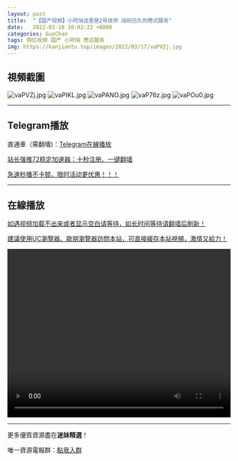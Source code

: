 ```yaml
---
layout: post
title:  "【国产视频】小阿俏这里是2号技师 阔别已久的莞式服务"
date:   2022-03-18 10:02:22 +0800
categories: GuoChan
tags: 网红视频 国产 小阿俏 莞式服务
img: https://kanjiantu.top/images/2022/03/17/vaPVZj.jpg
---
```



## 視頻截圖

![vaPVZj.jpg](https://kanjiantu.top/images/2022/03/17/vaPVZj.jpg)
![vaPIKL.jpg](https://kanjiantu.top/images/2022/03/17/vaPIKL.jpg)
![vaPANO.jpg](https://kanjiantu.top/images/2022/03/17/vaPANO.jpg)
![vaP76z.jpg](https://kanjiantu.top/images/2022/03/17/vaP76z.jpg)
![vaPOu0.jpg](https://kanjiantu.top/images/2022/03/17/vaPOu0.jpg)

* * *
## Telegram播放

直通車（需翻墻)：[Telegram在線播放](https://t.me/mimeijingxuan/171)

<u>站长强推72稳定加速器：[十秒注册、一键翻墙](https://72vpn.xyz/#/register?code=mimei) </u>


<u>急速秒播不卡顿，限时活动更优惠！！！</u>
* * *
## 在線播放
<u>如遇视频加载不出来或者显示空白请等待，如长时间等待请翻墙后刷新！</u>

<u>建議使用UC瀏覽器、歐朋瀏覽器訪問本站，可直接緩存本站視頻，激情又給力！</u>
<center><video src="https://cdn.publer.io/uploads/videos/624715c7db279732fb55c1a4/54789b94a9a9054c85a300884f4a7a39.mp4" width="100%" height="380px" controls="controls"></video></center>

* * *
更多優質資源盡在**迷妹精選**！

唯一資源電報群：[點我入群](https://t.me/mimeijingxuan)


